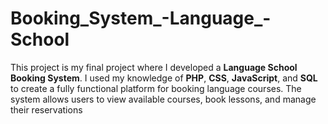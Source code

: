 # Booking_System_-Language_-School
This project is my final project where I developed a **Language School Booking System**. I used my knowledge of **PHP**, **CSS**, **JavaScript**, and **SQL** to create a fully functional platform for booking language courses. The system allows users to view available courses, book lessons, and manage their reservations
